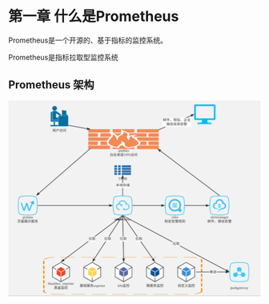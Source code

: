 # 第一章 什么是Prometheus

Prometheus是一个开源的、基于指标的监控系统。

Prometheus是指标拉取型监控系统

## Prometheus 架构

![avtar](img/prometheus.png)